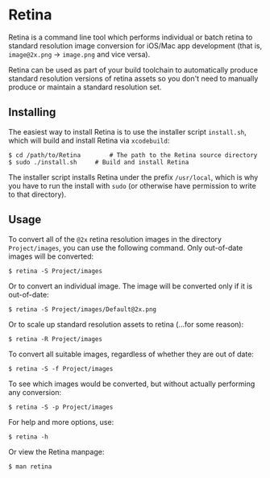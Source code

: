 Retina
======

Retina is a command line tool which performs individual or batch retina to standard resolution image conversion for iOS/Mac app development (that is, ```image@2x.png``` → ```image.png``` and vice versa).

Retina can be used as part of your build toolchain to automatically produce standard resolution versions of retina assets so you don't need to manually produce or maintain a standard resolution set.

Installing
----------

The easiest way to install Retina is to use the installer script ```install.sh```, which will build and install Retina via ```xcodebuild```:

	$ cd /path/to/Retina		# The path to the Retina source directory
	$ sudo ./install.sh	    # Build and install Retina

The installer script installs Retina under the prefix ```/usr/local```, which is why you have to run the install with ```sudo``` (or otherwise have permission to write to that directory).

Usage
-----

To convert all of the ```@2x``` retina resolution images in the directory ```Project/images```, you can use the following command. Only out-of-date images will be converted:

    $ retina -S Project/images

Or to convert an individual image. The image will be converted only if it is out-of-date:

    $ retina -S Project/images/Default@2x.png

Or to scale up standard resolution assets to retina (…for some reason):

    $ retina -R Project/images

To convert all suitable images, regardless of whether they are out of date:

    $ retina -S -f Project/images
    
To see which images would be converted, but without actually performing any conversion:

    $ retina -S -p Project/images

For help and more options, use:

    $ retina -h

Or view the Retina manpage:

	$ man retina
	
